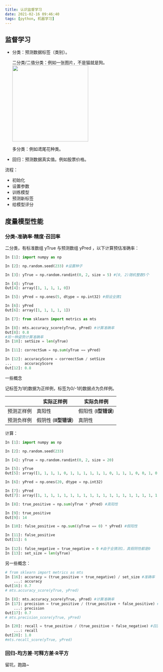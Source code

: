 ```yaml
---
title: 认识监督学习
date: 2021-02-16 09:46:40
tags: [python, 机器学习]
---
```


## 监督学习

* 分类：预测数据标签（类别）。

  二分类/二值分类：例如一张图片，不是猫就是狗。<img src="https://s3.ax1x.com/2021/02/08/yai4I0.jpg" width="250px">

  多分类：例如鸢尾花种类。

* 回归：预测数据真实值。例如股票价格。

流程：

* 初始化
* 设置参数
* 训练模型
* 预测新标签
* 给模型评分

## 度量模型性能

### 分类-准确率·精度·召回率

二分类，有标准数组 yTrue 与预测数组 yPred ，以下计算预估准确率：

```python
In [1]: import numpy as np

In [2]: np.random.seed(233) #设置种子

In [3]: yTrue = np.random.randint(0, 2, size = 5) #[0, 2)随机整数5个

In [4]: yTrue
Out[4]: array([1, 1, 1, 1, 0])

In [5]: yPred = np.ones(5, dtype = np.int32) #假设全猜1

In [6]: yPred
Out[6]: array([1, 1, 1, 1, 1])

In [7]: from sklearn import metrics as mts

In [8]: mts.accuracy_score(yTrue, yPred) #计算准确率
Out[8]: 0.8
#另一种姿势计算准确率
In [10]: setSize = len(yTrue)

In [11]: correctSum = np.sum(yTrue == yPred)

In [12]: accuracyScore = correectSum / setSize
...		 accuracyScore
Out[12]: 0.8
```

一些概念

记标签为1的数据为正样例，标签为0/-1的数据点为负样例。

|            | 实际正样例            | 实际负样例           |
| ---------- | --------------------- | -------------------- |
| 预测正样例 | 真阳性                | 假阳性 (**I型错误**) |
| 预测负样例 | 假阴性 (**II型错误**) | 真阴性               |

计算：

```python
In [1]: import numpy as np

In [2]: np.random.seed(233)

In [4]: yTrue = np.random.randint(0, 2, size = 20)

In [5]: yTrue
Out[5]: array([1, 1, 1, 1, 0, 1, 1, 1, 1, 1, 1, 0, 1, 1, 1, 0, 0, 1, 0, 0])

In [6]: yPred = np.ones(20, dtype = np.int32)

In [7]: yPred
Out[7]: array([1, 1, 1, 1, 1, 1, 1, 1, 1, 1, 1, 1, 1, 1, 1, 1, 1, 1, 1, 1])

In [8]: true_positive = np.sum(yTrue * yPred) #真阳性

In [9]: true_positive
Out[9]: 14

In [10]: false_positive = np.sum((yTrue == 0) * yPred) #假阳性

In [11]: false_positive
Out[11]: 6
    
In [12]: false_negative = true_negative = 0 #由于全猜测1，真假阴性都是0
In [13]: set_size = len(yTrue)
```

另一些概念：

```python
# from sklearn import metrics as mts
In [16]: accuracy = (true_positive + true_negative) / set_size #准确率
    ...: accuracy
Out[16]: 0.7
# mts.accuracy_score(yTrue, yPred)

In [8]: mts.accuracy_score(yTrue, yPred) #计算准确率
In [17]: precision = true_positive / (true_positive + false_positive) #精度
    ...: precision
Out[17]: 0.7
# mts.precision_score(yTrue, yPred)

In [20]: recall = true_positive / (true_positive + false_negative) #召回率
    ...: recall
Out[20]: 1.0
#mts.recall_score(yTrue, yPred)
```

### 回归-均方差·可释方差·R平方

留坑，跑路~